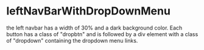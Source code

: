# leftNavBarWithDropDownMenu
the left navbar has a width of 30% and a dark background color. Each button has a class of "dropbtn" and is followed by a div element with a class of "dropdown" containing the dropdown menu links.
